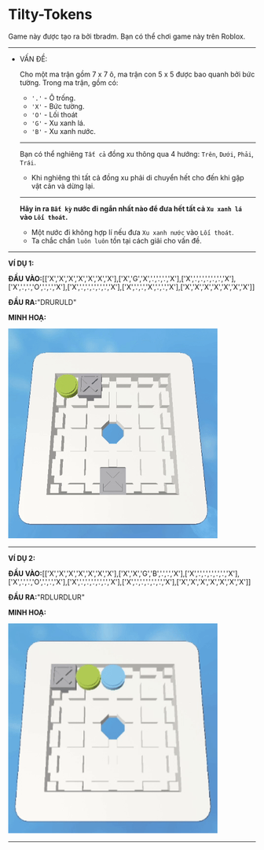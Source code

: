 # Tilty-Tokens
Game này được tạo ra bởi tbradm. Bạn có thể chơi game này trên Roblox.

---

- VẤN ĐỀ:

  Cho một ma trận gồm 7 x 7 ô, ma trận con 5 x 5 được bao quanh bởi bức tường. Trong ma trận, gồm có:
  - `'.'` - Ô trống.
  - `'X'` - Bức tường.
  - `'O'` - Lối thoát
  - `'G'` - Xu xanh lá.
  - `'B'` - Xu xanh nước.
  ---
  Bạn có thể nghiêng `Tất cả` đồng xu thông qua 4 hướng: `Trên`, `Dưới`, `Phải`, `Trái`.
  
  - Khi nghiêng thì tất cả đồng xu phải di chuyển hết cho đến khi gặp vật cản và dừng lại.
  
  ---
  
  **Hãy in ra `Bất kỳ` nước đi ngắn nhất nào để đưa hết tất cả `Xu xanh lá` vào `Lối thoát`.**

  - Một nước đi không hợp lí nếu đưa `Xu xanh nước` vào `Lối thoát`.
  - Ta chắc chắn `luôn luôn` tồn tại cách giải cho vấn đề.
  
---

**VÍ DỤ 1:**

**ĐẦU VÀO:**[['X','X','X','X','X','X','X'],['X','G','X','.','.','.','X'],['X','.','.','.','.','.','X'],['X','.','.','O','.','.','X'],['X','.','.','.','.','.','X'],['X','.','.','X','.','.','X'],['X','X','X','X','X','X','X']]

**ĐẦU RA:**"DRURULD"

**MINH HOẠ:**

![](https://github.com/NamHoang2008/Tilty-Tokens/blob/main/gifs/EXAMPLE1.gif)

---

**VÍ DỤ 2:**

**ĐẦU VÀO:**[['X','X','X','X','X','X','X'],['X','X','G','B','.','.','X'],['X','.','.','.','.','.','X'],['X','.','.','O','.','.','X'],['X','.','.','.','.','.','X'],['X','.','.','.','.','.','X'],['X','X','X','X','X','X','X']]

**ĐẦU RA:**"RDLURDLUR"

**MINH HOẠ:**

![](https://github.com/NamHoang2008/Tilty-Tokens/blob/main/gifs/EXAMPLE2.gif)

---


